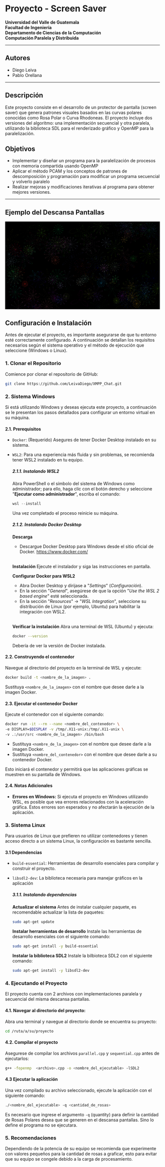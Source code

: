 # Proyecto - Screen Saver
**Universidad del Valle de Guatemala**\
**Facultad de Ingeniería**\
**Departamento de Ciencias de la Computación**\
**Computación Paralela y Distribuida**

---

## Autores
- Diego Leiva
- Pablo Orellana

---
## Descripción
Este proyecto consiste en el desarrollo de un protector de pantalla (screen saver) que genera patrones visuales basados en las curvas polares conocidas como Rosa Polar o Curva Rhodoneas. El proyecto incluye dos versiones del algoritmo: una implementación secuencial y otra paralela, utilizando la biblioteca SDL para el renderizado gráfico y OpenMP para la paralelización.

## Objetivos
- Implementar y diseñar un programa para la paralelización de procesos con memoria compartida usando OpenMP
- Aplicar el método PCAM y los conceptos de patrones de descomposición y programación para modificar un programa secuencial y volverlo paralelo
- Realizar mejoras y modificaciones iterativas al programa para obtener mejores versiones.

---
## Ejemplo del Descansa Pantallas
![alt text](Preview.png)



## Configuración e Instalación
Antes de ejecutar el proyecto, es importante asegurarse de que tu entorno esté correctamente configurado. A continuación se detallan los requisitos necesarios según el sistema operativo y el método de ejecución que seleccione (Windows o Linux).

### 1. Clonar el Repositorio
Comience por clonar el repositorio de GitHub:
```bash
git clone https://github.com/LeivaDiego/XMPP_Chat.git
```

### 2. Sistema Windows
Si está utilizando Windows y deseas ejecuta este proyecto, a continuación se le presentan los pasos detallados para configurar un entorno virtual en su máquina.

#### 2.1. Prerequisitos
- `Docker`: (Requerido) Asegures de tener Docker Desktop instalado en su sistema.
- `WSL2`: Para una experiencia más fluida y sin problemas, se recomienda tener WSL2 instalado en tu equipo.

    ##### 2.1.1. Instalando WSL2
    Abra PowerShell o el símbolo del sistema de Windows como administrador; para ello, haga clic con el botón derecho y seleccione "**Ejecutar como administrador**", escriba el comando:
    ```powershell
    wsl --install
    ```
    Una vez completado el proceso reinicie su máquina.

    ##### 2.1.2. Instalando Docker Desktop
    **Descarga**
    - Descargue Docker Desktop para Windows desde el sitio oficial de Docker. https://www.docker.com/
    <br>

    **Instalación**
    Ejecute el instalador y siga las instrucciones en pantalla.
    <br>

    **Configurar Docker para WSL2**
    - Abra Docker Desktop y dirijase a "*Settings*" (*Configuración*).
    - En la sección "*General*", asegúrese de que la opción "*Use the WSL 2 based engine*" esté seleccionada.
    - En la sección "*Resources*" -> "*WSL Integration*", seleccione su distribución de Linux (por ejemplo, Ubuntu) para habilitar la integración con WSL2.
    <br>
    
    **Verificar la instalación**
    Abra una terminal de WSL (Ubuntu) y ejecuta:
    ```bash
    docker --version
    ```
    Debería de ver la versión de Docker instalada.


#### 2.2. Construyendo el contenedor
Navegue al directorio del proyecto en la terminal de WSL y ejecute:
```bash
docker build -t <nombre_de_la_imagen> .
```
Sustituya `<nombre_de_la_imagen>` con el nombre que desee darle a la imagen Docker.

#### 2.3. Ejecutar el contenedor Docker
Ejecute el contenedor con el siguiente comando:
```bash
docker run -it --rm --name <nombre_del_contenedor> \
-e DISPLAY=$DISPLAY -v /tmp/.X11-unix:/tmp/.X11-unix \
-v .:/usr/src <nombre_de_la_imagen> /bin/bash
```
- Sustituya `<nombre_de_la_imagen>` con el nombre que desee darle a la imagen Docker.
- Sustituya `<nombre_del_contenedor>` con el nombre que desee darle a su contenedor Docker.

Esto iniciará el contenedor y permitirá que las aplicaciones gráficas se muestren en su pantalla de Windows.

#### 2.4. Notas Adicionales
- **Errores en Windows:** Si ejecuta el proyecto en Windows utilizando WSL, es posible que vea errores relacionados con la aceleración gráfica. Estos errores son esperados y no afectarán la ejecución de la aplicación.

### 3. Sistema Linux
Para usuarios de Linux que prefieren no utilizar contenedores y tienen acceso directo a un sistema Linux, la configuración es bastante sencilla. 

#### 3.1 Dependencias
- `build-essential`: Herramientas de desarrollo esenciales para compilar y construir el proyecto.
- `libsdl2-dev`: La biblioteca necesaria para manejar gráficos en la aplicación

    ##### 3.1.1. Instalando dependencias
    **Actualizar el sistema**
    Antes de instalar cualquier paquete, es recomendable actualizar la lista de paquetes:
    ```bash
    sudo apt-get update
    ```
    **Instalar herramientas de desarrollo**
    Instale las herramientas de desarrollo esenciales con el siguiente comando:
    ```bash
    sudo apt-get install -y build-essential
    ```
    **Instalar la biblioteca SDL2**
    Instale la bilbioteca SDL2 con el siguiente comando:
    ```bash
    sudo apt-get install -y libsdl2-dev
    ```


### 4. Ejecutando el Proyecto
El proyecto cuenta con 2 archivos con implementaciones paralela y secuencial del misma descansa pantallas. 

#### 4.1. Navegar al directorio del proyecto:
Abra una terminal y navegue al directorio donde se encuentra su proyecto:
```bash
cd /ruta/a/su/proyecto
```

#### 4.2. Compilar el proyecto
Asegurese de compilar los archivos `parallel.cpp` y `sequential.cpp` antes de ejecutarlos:
```bash
g++ -fopenmp  <archivo>.cpp -o <nombre_del_ejecutable> -lSDL2
```

#### 4.3 Ejecutar la aplicación
Una vez compilado su archivo seleccionado, ejecute la aplicación con el siguiente comando:
```bash
./<nombre_del_ejecutable> -q <cantidad_de_rosas>
```
Es necesario que ingrese el argumento `-q` (quantity) para definir la cantidad de Rosas Polares desea que se generen en el descansa pantallas. Sino lo define el programa no se ejecutara.


### 5. Recomendaciones
Dependiendo de la potencia de su equipo se recomienda que experimente con valores pequeños para la cantidad de rosas a graficar, esto para evitar que su equipo se congele debido a la carga de procesamiento.
